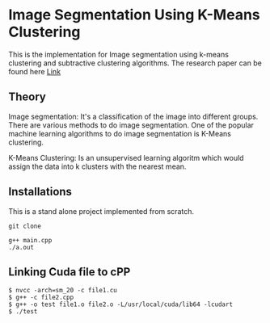 # Image Segmentation Using K-Means Clustering

This is the implementation for Image segmentation using k-means clustering and subtractive clustering algorithms. The research paper can be found here [Link](https://www.sciencedirect.com/science/article/pii/S1877050915014143?via%3Dihub)


## Theory
Image segmentation: It's a classification of the image into different groups. There are various methods to do image segmentation. One of the popular machine learning algorithms to do image segmentation is K-Means clustering.

K-Means Clustering: Is an unsupervised learning algoritm which would assign the data into k clusters with the nearest mean.

## Installations
This is a stand alone project implemented from scratch.

```shell
git clone
```

```shell
g++ main.cpp
./a.out
```


## Linking Cuda file to cPP

```shell
$ nvcc -arch=sm_20 -c file1.cu
$ g++ -c file2.cpp
$ g++ -o test file1.o file2.o -L/usr/local/cuda/lib64 -lcudart
$ ./test
```